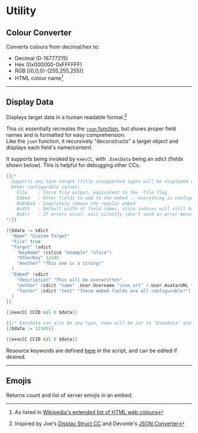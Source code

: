 # Utility

## Colour Converter

Converts colours from decimal/hex to:  
- Decimal (0-16777215)  
- Hex (0x000000-0xFFFFFF)  
- RGB [(0,0,0)-(255,255,255)]  
- HTML colour name[^1]  

---

## Display Data

Displays target data in a human readable format.[^2]  

This cc essentially recreates the [`json` function](https://docs.yagpdb.xyz/reference/templates/functions#type-conversion), but shows proper field names and is formatted for easy comprehension.  
Like the `json` function, it recursively "deconstructs" a target object and displays each field's name/content.  

It supports being invoked by `execCC`, with `.ExecData` being an sdict (fields shown below). This is helpful for debugging other CCs.  

```go
{{/*
  Supports any type target (fully unsupported types will be displayed as JSON).
  Other configurable values:
    File    : Force file output, equivalent to the -file flag
    Embed   : Other fields to add to the embed -- everything is configurable apart from description
    NoEmbed : Completely remove the regular embed
    Width   : Default width of field names, slice indices will still have a width of 3
    NoErr   : If errors occur, exit silently (don't send an error message to the target channel)
*/}}

{{$data := sdict
  "Name" "Custom Target"
  "File" true
  "Target" (sdict
    "KeyName" (cslice "example" "slice")
    "OtherKey" 12345
    "Another" "This one is a string!"
  )
  "Embed" (sdict
    "description" "This will be overwritten"
    "author" (sdict "name" .User.Username "icon_url" (.User.AvatarURL "128"))
    "footer" (sdict "text" "These embed fields are all configurable!")
  )
}}

{{execCC CCID nil 0 $data}}
```
```go
{{/* ExecData can also be any type, name will be set to "ExecData" and output will assume defult parameters */}}
{{$data := 12345}}

{{execCC CCID nil 0 $data}}
```

Resource keywords are defined [here](./displayData.gotmpl#L105) in the script, and can be edited if desired.  

---

## Emojis

Returns count and list of server emojis in an embed.  

[^1]: As listed in [Wikipedia's extended list of HTML web colours](https://en.wikipedia.org/wiki/Web_colors#Extended_colors)
[^2]: Inspired by Joe's [Display Struct CC](https://yagpdb-cc.github.io/utilities/display-struct) and Devonte's [JSON Converter](https://yagpdb-cc.github.io/utilities/json-converter)

